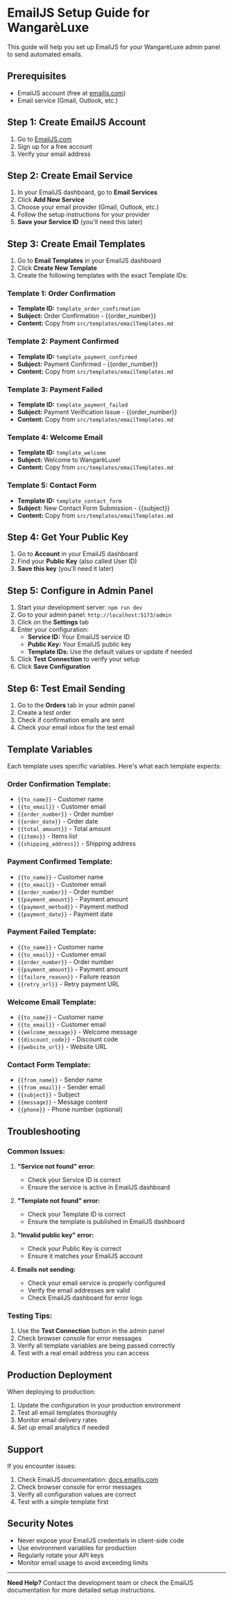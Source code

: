 # EmailJS Setup Guide for WangarèLuxe

This guide will help you set up EmailJS for your WangarèLuxe admin panel to send automated emails.

## Prerequisites

- EmailJS account (free at [emailjs.com](https://www.emailjs.com/))
- Email service (Gmail, Outlook, etc.)

## Step 1: Create EmailJS Account

1. Go to [EmailJS.com](https://www.emailjs.com/)
2. Sign up for a free account
3. Verify your email address

## Step 2: Create Email Service

1. In your EmailJS dashboard, go to **Email Services**
2. Click **Add New Service**
3. Choose your email provider (Gmail, Outlook, etc.)
4. Follow the setup instructions for your provider
5. **Save your Service ID** (you'll need this later)

## Step 3: Create Email Templates

1. Go to **Email Templates** in your EmailJS dashboard
2. Click **Create New Template**
3. Create the following templates with the exact Template IDs:

### Template 1: Order Confirmation

- **Template ID:** `template_order_confirmation`
- **Subject:** Order Confirmation - {{order_number}}
- **Content:** Copy from `src/templates/emailTemplates.md`

### Template 2: Payment Confirmed

- **Template ID:** `template_payment_confirmed`
- **Subject:** Payment Confirmed - {{order_number}}
- **Content:** Copy from `src/templates/emailTemplates.md`

### Template 3: Payment Failed

- **Template ID:** `template_payment_failed`
- **Subject:** Payment Verification Issue - {{order_number}}
- **Content:** Copy from `src/templates/emailTemplates.md`

### Template 4: Welcome Email

- **Template ID:** `template_welcome`
- **Subject:** Welcome to WangarèLuxe!
- **Content:** Copy from `src/templates/emailTemplates.md`

### Template 5: Contact Form

- **Template ID:** `template_contact_form`
- **Subject:** New Contact Form Submission - {{subject}}
- **Content:** Copy from `src/templates/emailTemplates.md`

## Step 4: Get Your Public Key

1. Go to **Account** in your EmailJS dashboard
2. Find your **Public Key** (also called User ID)
3. **Save this key** (you'll need it later)

## Step 5: Configure in Admin Panel

1. Start your development server: `npm run dev`
2. Go to your admin panel: `http://localhost:5173/admin`
3. Click on the **Settings** tab
4. Enter your configuration:
   - **Service ID:** Your EmailJS service ID
   - **Public Key:** Your EmailJS public key
   - **Template IDs:** Use the default values or update if needed
5. Click **Test Connection** to verify your setup
6. Click **Save Configuration**

## Step 6: Test Email Sending

1. Go to the **Orders** tab in your admin panel
2. Create a test order
3. Check if confirmation emails are sent
4. Check your email inbox for the test email

## Template Variables

Each template uses specific variables. Here's what each template expects:

### Order Confirmation Template:

- `{{to_name}}` - Customer name
- `{{to_email}}` - Customer email
- `{{order_number}}` - Order number
- `{{order_date}}` - Order date
- `{{total_amount}}` - Total amount
- `{{items}}` - Items list
- `{{shipping_address}}` - Shipping address

### Payment Confirmed Template:

- `{{to_name}}` - Customer name
- `{{to_email}}` - Customer email
- `{{order_number}}` - Order number
- `{{payment_amount}}` - Payment amount
- `{{payment_method}}` - Payment method
- `{{payment_date}}` - Payment date

### Payment Failed Template:

- `{{to_name}}` - Customer name
- `{{to_email}}` - Customer email
- `{{order_number}}` - Order number
- `{{payment_amount}}` - Payment amount
- `{{failure_reason}}` - Failure reason
- `{{retry_url}}` - Retry payment URL

### Welcome Email Template:

- `{{to_name}}` - Customer name
- `{{to_email}}` - Customer email
- `{{welcome_message}}` - Welcome message
- `{{discount_code}}` - Discount code
- `{{website_url}}` - Website URL

### Contact Form Template:

- `{{from_name}}` - Sender name
- `{{from_email}}` - Sender email
- `{{subject}}` - Subject
- `{{message}}` - Message content
- `{{phone}}` - Phone number (optional)

## Troubleshooting

### Common Issues:

1. **"Service not found" error:**

   - Check your Service ID is correct
   - Ensure the service is active in EmailJS dashboard

2. **"Template not found" error:**

   - Check your Template ID is correct
   - Ensure the template is published in EmailJS dashboard

3. **"Invalid public key" error:**

   - Check your Public Key is correct
   - Ensure it matches your EmailJS account

4. **Emails not sending:**
   - Check your email service is properly configured
   - Verify the email addresses are valid
   - Check EmailJS dashboard for error logs

### Testing Tips:

1. Use the **Test Connection** button in the admin panel
2. Check browser console for error messages
3. Verify all template variables are being passed correctly
4. Test with a real email address you can access

## Production Deployment

When deploying to production:

1. Update the configuration in your production environment
2. Test all email templates thoroughly
3. Monitor email delivery rates
4. Set up email analytics if needed

## Support

If you encounter issues:

1. Check EmailJS documentation: [docs.emailjs.com](https://docs.emailjs.com/)
2. Check browser console for error messages
3. Verify all configuration values are correct
4. Test with a simple template first

## Security Notes

- Never expose your EmailJS credentials in client-side code
- Use environment variables for production
- Regularly rotate your API keys
- Monitor email usage to avoid exceeding limits

---

**Need Help?** Contact the development team or check the EmailJS documentation for more detailed setup instructions.
